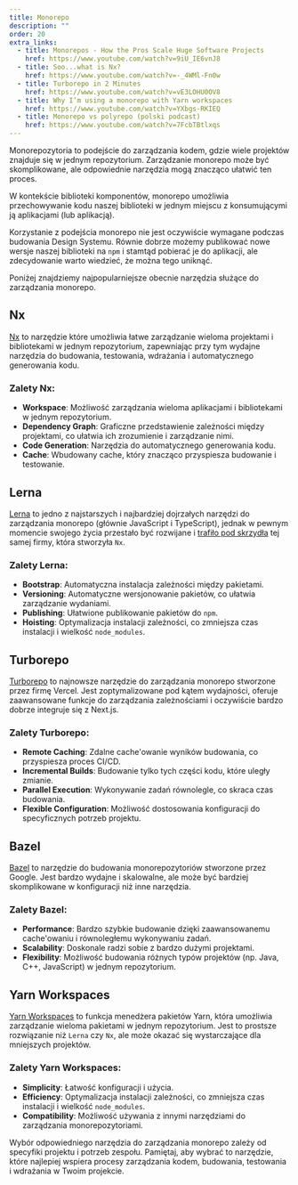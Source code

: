 ```yaml
---
title: Monorepo
description: ""
order: 20
extra_links:
  - title: Monorepos - How the Pros Scale Huge Software Projects
    href: https://www.youtube.com/watch?v=9iU_IE6vnJ8
  - title: Soo...what is Nx?
    href: https://www.youtube.com/watch?v=-_4WMl-Fn0w
  - title: Turborepo in 2 Minutes
    href: https://www.youtube.com/watch?v=vE3LOHU0OV8
  - title: Why I’m using a monorepo with Yarn workspaces
    href: https://www.youtube.com/watch?v=YXbgs-RKIEQ
  - title: Monorepo vs polyrepo (polski podcast)
    href: https://www.youtube.com/watch?v=7FcbTBtlxqs
---
```


Monorepozytoria to podejście do zarządzania kodem, gdzie wiele projektów znajduje się w jednym repozytorium. Zarządzanie monorepo może być skomplikowane, ale odpowiednie narzędzia mogą znacząco ułatwić ten proces.

W kontekście biblioteki komponentów, monorepo umożliwia przechowywanie kodu naszej biblioteki w jednym miejscu z konsumującymi ją aplikacjami (lub aplikacją).

Korzystanie z podejścia monorepo nie jest oczywiście wymagane podczas budowania Design Systemu. Równie dobrze możemy publikować nowe wersje naszej biblioteki na `npm` i stamtąd pobierać je do aplikacji, ale zdecydowanie warto wiedzieć, że można tego uniknąć.

Poniżej znajdziemy najpopularniejsze obecnie narzędzia służące do zarządzania monorepo.

## Nx

[Nx](https://nx.dev/) to narzędzie które umożliwia łatwe zarządzanie wieloma projektami i bibliotekami w jednym repozytorium, zapewniając przy tym wydajne narzędzia do budowania, testowania, wdrażania i automatycznego generowania kodu.

### Zalety Nx:

- **Workspace**: Możliwość zarządzania wieloma aplikacjami i bibliotekami w jednym repozytorium.
- **Dependency Graph**: Graficzne przedstawienie zależności między projektami, co ułatwia ich zrozumienie i zarządzanie nimi.
- **Code Generation**: Narzędzia do automatycznego generowania kodu.
- **Cache**: Wbudowany cache, który znacząco przyspiesza budowanie i testowanie.

## Lerna

[Lerna](https://lerna.js.org/) to jedno z najstarszych i najbardziej dojrzałych narzędzi do zarządzania monorepo (głównie JavaScript i TypeScript), jednak w pewnym momencie swojego życia przestało być rozwijane i [trafiło pod skrzydła](https://blog.nrwl.io/lerna-is-dead-long-live-lerna-61259f97dbd9) tej samej firmy, która stworzyła `Nx`.

### Zalety Lerna:

- **Bootstrap**: Automatyczna instalacja zależności między pakietami.
- **Versioning**: Automatyczne wersjonowanie pakietów, co ułatwia zarządzanie wydaniami.
- **Publishing**: Ułatwione publikowanie pakietów do `npm`.
- **Hoisting**: Optymalizacja instalacji zależności, co zmniejsza czas instalacji i wielkość `node_modules`.

## Turborepo

[Turborepo](https://turbo.build/) to najnowsze narzędzie do zarządzania monorepo stworzone przez firmę Vercel. Jest zoptymalizowane pod kątem wydajności, oferuje zaawansowane funkcje do zarządzania zależnościami i oczywiście bardzo dobrze integruje się z Next.js.

### Zalety Turborepo:

- **Remote Caching**: Zdalne cache'owanie wyników budowania, co przyspiesza proces CI/CD.
- **Incremental Builds**: Budowanie tylko tych części kodu, które uległy zmianie.
- **Parallel Execution**: Wykonywanie zadań równolegle, co skraca czas budowania.
- **Flexible Configuration**: Możliwość dostosowania konfiguracji do specyficznych potrzeb projektu.

## Bazel

[Bazel](https://bazel.build/) to narzędzie do budowania monorepozytoriów stworzone przez Google. Jest bardzo wydajne i skalowalne, ale może być bardziej skomplikowane w konfiguracji niż inne narzędzia.

### Zalety Bazel:

- **Performance**: Bardzo szybkie budowanie dzięki zaawansowanemu cache'owaniu i równoległemu wykonywaniu zadań.
- **Scalability**: Doskonale radzi sobie z bardzo dużymi projektami.
- **Flexibility**: Możliwość budowania różnych typów projektów (np. Java, C++, JavaScript) w jednym repozytorium.

## Yarn Workspaces

[Yarn Workspaces](https://classic.yarnpkg.com/lang/en/docs/workspaces/) to funkcja menedżera pakietów Yarn, która umożliwia zarządzanie wieloma pakietami w jednym repozytorium. Jest to prostsze rozwiązanie niż `Lerna` czy `Nx`, ale może okazać się wystarczające dla mniejszych projektów.

### Zalety Yarn Workspaces:

- **Simplicity**: Łatwość konfiguracji i użycia.
- **Efficiency**: Optymalizacja instalacji zależności, co zmniejsza czas instalacji i wielkość `node_modules`.
- **Compatibility**: Możliwość używania z innymi narzędziami do zarządzania monorepozytoriami.

Wybór odpowiedniego narzędzia do zarządzania monorepo zależy od specyfiki projektu i potrzeb zespołu. Pamiętaj, aby wybrać to narzędzie, które najlepiej wspiera procesy zarządzania kodem, budowania, testowania i wdrażania w Twoim projekcie.

